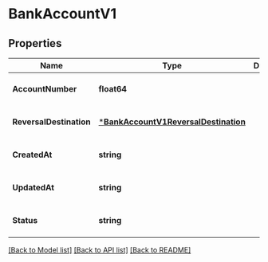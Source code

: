 # BankAccountV1

## Properties
Name | Type | Description | Notes
------------ | ------------- | ------------- | -------------
**AccountNumber** | **float64** |  | [optional] [default to null]
**ReversalDestination** | [***BankAccountV1ReversalDestination**](Bank_account.v1_reversal_destination.md) |  | [optional] [default to null]
**CreatedAt** | **string** |  | [optional] [default to null]
**UpdatedAt** | **string** |  | [optional] [default to null]
**Status** | **string** |  | [optional] [default to null]

[[Back to Model list]](../README.md#documentation-for-models) [[Back to API list]](../README.md#documentation-for-api-endpoints) [[Back to README]](../README.md)

